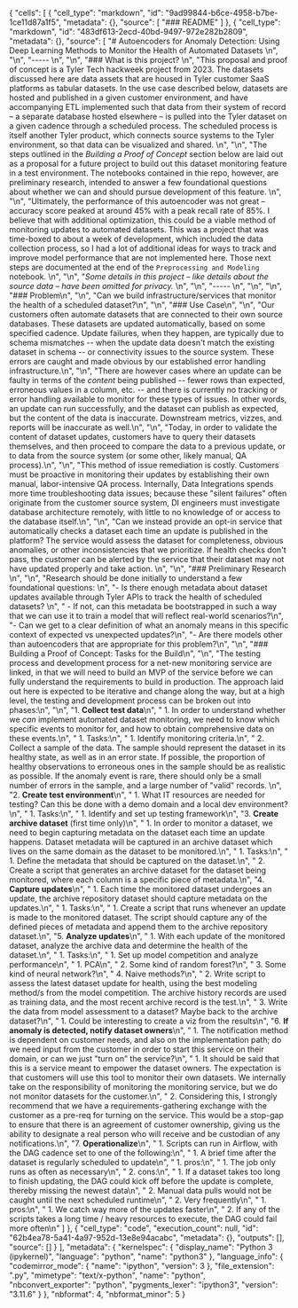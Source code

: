 {
 "cells": [
  {
   "cell_type": "markdown",
   "id": "9ad99844-b6ce-4958-b7be-1ce11d87a1f5",
   "metadata": {},
   "source": [
    "### README"
   ]
  },
  {
   "cell_type": "markdown",
   "id": "483df613-2ecd-40bd-9497-972e282b2809",
   "metadata": {},
   "source": [
    "# Autoencoders for Anomaly Detection: Using Deep Learning Methods to Monitor the Health of Automated Datasets  \n",
    "\n",
    "-----  \n",
    "\n",
    "### What is this project?  \n",
    "This proposal and proof of concept is a Tyler Tech hackweek project from 2023. The datasets discussed here are data assets that are housed in Tyler customer SaaS platforms as tabular datasets. In the use case described below, datasets are hosted and published in a given customer environment, and have accompanying ETL implemented such that data from their system of record – a separate database hosted elsewhere – is pulled into the Tyler dataset on a given cadence through a scheduled process. The scheduled process is itself another Tyler product, which connects source systems to the Tyler environment, so that data can be visualized and shared.  \n",
    "\n",
    "The steps outlined in the _Building a Proof of Concept_ section below are laid out as a proposal for a future project to build out this dataset monitoring feature in a test environment. The notebooks contained in thie repo, however, are preliminary research, intended to answer a few foundational questions about whether we can and should pursue development of this feature.  \n",
    "\n",
    "Ultimately, the performance of this autoencoder was not great – accuracy score peaked at around 45% with a peak recall rate of 85%. I believe that with additional optimization, this could be a viable method of monitoring updates to automated datasets. This was a project that was time-boxed to about a week of development, which included the data collection process, so I had a lot of additional ideas for ways to track and improve model performance that are not implemented here. Those next steps are documented at the end of the `Preprocessing and Modeling` notebook.   \n",
    "\n",
    "_Some details in this project – like details about the source data – have been omitted for privacy._  \n",
    "\n",
    "-----  \n",
    "\n",
    "\n",
    "### Problem\n",
    "\n",
    "Can we build infrastructure/services that monitor the health of a scheduled dataset?\n",
    "\n",
    "### Use Case\n",
    "\n",
    "Our customers often automate datasets that are connected to their own source databases. These datasets are updated automatically, based on some specified cadence. Update failures, when they happen, are typically due to schema mismatches -- when the update data doesn't match the existing dataset in schema -- or connectivity issues to the source system. These errors are caught and made obvious by our established error handling infrastructure.\n",
    "\n",
    "There are however cases where an update can be faulty in terms of the *content* being published -- fewer rows than expected, erroneous values in a column, etc. -- and there is currently no tracking or error handling available to monitor for these types of issues. In other words, an update can run successfully, and the dataset can publish as expected, but the content of the data is inaccurate. Downstream metrics, vizzes, and reports will be inaccurate as well.\n",
    "\n",
    "Today, in order to validate the content of dataset updates, customers have to query their datasets themselves, and then proceed to compare the data to a previous update, or to data from the source system (or some other, likely manual, QA process).\n",
    "\n",
    "This method of issue remediation is costly. Customers must be proactive in monitoring their updates by establishing their own manual, labor-intensive QA process. Internally, Data Integrations spends more time troubleshooting data issues; because these \"silent failures\" often originate from the customer source system, DI engineers must investigate database architecture remotely, with little to no knowledge of or access to the database itself.\n",
    "\n",
    "Can we instead provide an opt-in service that automatically checks a dataset each time an update is published in the platform? The service would assess the dataset for completeness, obvious anomalies, or other inconsistencies that we prioritize. If health checks don't pass, the customer can be alerted by the service that their dataset may not have updated properly and take action.  \n",
    "\n",
    "### Preliminary Research  \n",
    "\n",
    "Research should be done initially to understand a few foundational questions:  \n",
    "- Is there enough metadata about dataset updates available through Tyler APIs to track the health of scheduled datasets?  \n",
    "    - If not, can this metadata be bootstrapped in such a way that we can use it to train a model that will reflect real-world scenarios?\n",
    "- Can we get to a clear definition of what an anomaly means in this specific context of expected vs unexpected updates?\n",
    "- Are there models other than autoencoders that are appropriate for this problem?\n",
    "\n",
    "### Building a Proof of Concept: Tasks for the Build\n",
    "\n",
    "The testing process and development process for a net-new monitoring service are linked, in that we will need to build an MVP of the service before we can fully understand the requirements to build in production. The approach laid out here is expected to be iterative and change along the way, but at a high level, the testing and development process can be broken out into phases:\n",
    "\n",
    "1.  **Collect test data**\n",
    "    1.  In order to understand whether we *can* implement automated dataset monitoring, we need to know which specific events to monitor for, and how to obtain comprehensive data on these events.\n",
    "        1.  Tasks:\n",
    "            1.  Identify monitoring criteria.\n",
    "            2.  Collect a sample of the data. The sample should represent the dataset in its healthy state, as well as in an error state. If possible, the proportion of healthy observations to erroneous ones in the sample should be as realistic as possible. If the anomaly event is rare, there should only be a small number of errors in the sample, and a large number of \"valid\" records.  \n",
    "2.  **Create test environment**\n",
    "    1.  What IT resources are needed for testing? Can this be done with a demo domain and a local dev environment?\n",
    "        1.  Tasks:\n",
    "            1.  Identify and set up testing framework\n",
    "3.  **Create archive dataset** (first time only)\n",
    "    1.  In order to monitor a dataset, we need to begin capturing metadata on the dataset each time an update happens. Dataset metadata will be captured in an archive dataset which lives on the same domain as the dataset to be monitored.\n",
    "        1.  Tasks:\n",
    "            1.  Define the metadata that should be captured on the dataset.\n",
    "            2.  Create a script that generates an archive dataset for the dataset being monitored, where each column is a specific piece of metadata.\n",
    "4.  **Capture updates**\n",
    "    1.  Each time the monitored dataset undergoes an update, the archive repository dataset should capture metadata on the updates.\n",
    "        1.  Tasks:\n",
    "            1.  Create a script that runs whenever an update is made to the monitored dataset. The script should capture any of the defined pieces of metadata and append them to the archive repository dataset.\n",
    "5.  **Analyze updates**\n",
    "    1.  With each update of the monitored dataset, analyze the archive data and determine the health of the dataset.\n",
    "        1.  Tasks:\n",
    "            1.  Set up model competition and analyze performance\n",
    "                1.  PCA\n",
    "                2.  Some kind of random forest?\n",
    "                3.  Some kind of neural network?\n",
    "                4.  Naive methods?\n",
    "            2.  Write script to assess the latest dataset update for health, using the best modeling method/s from the model competition. The archive history records are used as training data, and the most recent archive record is the test.\n",
    "            3.  Write the data from model assessment to a dataset? Maybe back to the archive dataset?\n",
    "                1.  Could be interesting to create a viz from the results\n",
    "6.  **If anomaly is detected, notify dataset owners**\n",
    "    1.  The notification method is dependent on customer needs, and also on the implementation path; do we need input from the customer in order to start this service on their domain, or can we just \"turn on\" the service?\n",
    "        1.  It should be said that this is a service meant to empower the dataset owners. The expectation is that customers will use this tool to monitor their own datasets. We internally take on the responsibility of monitoring the monitoring service, but we do not monitor datasets for the customer.\n",
    "        2.  Considering this, I strongly recommend that we have a requirements-gathering exchange with the customer as a pre-req for turning on the service. This would be a stop-gap to ensure that there is an agreement of customer ownership, giving us the ability to designate a real person who will receive and be custodian of any notifications.\n",
    "7.  **Operationalize**\n",
    "    1.  Scripts can run in Airflow, with the DAG cadence set to one of the following:\n",
    "        1.  A brief time after the dataset is regularly scheduled to update\n",
    "            1.  pros:\n",
    "                1.  The job only runs as often as necessary\n",
    "            2.  cons:\n",
    "                1.  If a dataset takes too long to finish updating, the DAG could kick off before the update is complete, thereby missing the newest data\n",
    "                2.  Manual data pulls would not be caught until the next scheduled runtime\n",
    "        2.  Very frequently\n",
    "            1.  pros:\n",
    "                1.  We catch way more of the updates faster\n",
    "                2.  If any of the scripts takes a long time / heavy resources to execute, the DAG could fail more often\n"
   ]
  },
  {
   "cell_type": "code",
   "execution_count": null,
   "id": "62b4ea78-5a41-4a97-952d-13e8e94acabc",
   "metadata": {},
   "outputs": [],
   "source": []
  }
 ],
 "metadata": {
  "kernelspec": {
   "display_name": "Python 3 (ipykernel)",
   "language": "python",
   "name": "python3"
  },
  "language_info": {
   "codemirror_mode": {
    "name": "ipython",
    "version": 3
   },
   "file_extension": ".py",
   "mimetype": "text/x-python",
   "name": "python",
   "nbconvert_exporter": "python",
   "pygments_lexer": "ipython3",
   "version": "3.11.6"
  }
 },
 "nbformat": 4,
 "nbformat_minor": 5
}
